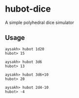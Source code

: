 # hubot-dice

A simple polyhedral dice simulator

## Usage
```
aysakh> hubot 1d20
hubot> 15

aysakh> hubot 3d6
hubot> 13

aysakh> hubot 3d6+10
hubot> 20

aysakh> hubot 2d4-10
hubot> -4
```

